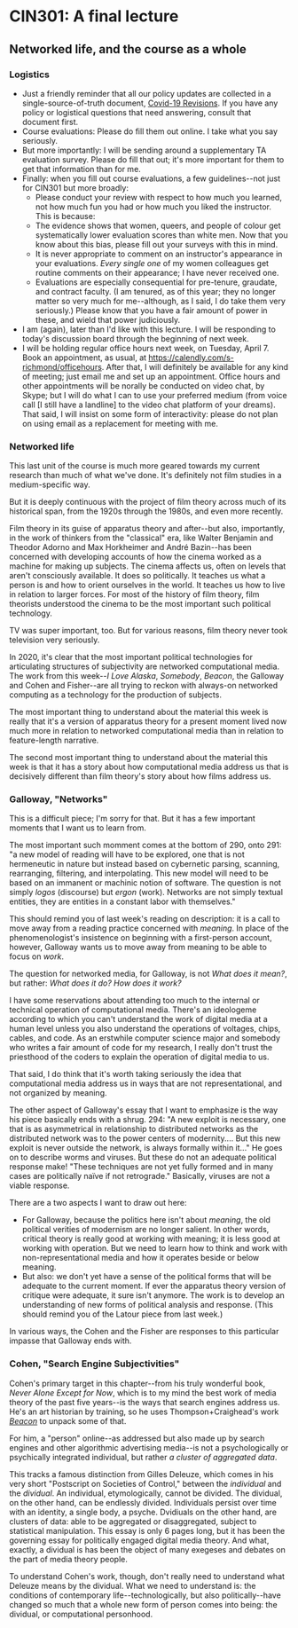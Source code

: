 # CIN301: A final lecture
## Networked life, and the course as a whole

### Logistics
* Just a friendly reminder that all our policy updates are collected in a single-source-of-truth document, [Covid-19 Revisions](https://github.com/kredati/cin301y19/blob/master/covid-19_revisions.md). If you have any policy or logistical questions that need answering, consult that document first.
* Course evaluations: Please do fill them out online. I take what you say seriously.
* But more importantly: I will be sending around a supplementary TA evaluation survey. Please do fill that out; it's more important for them to get that information than for me.
* Finally: when you fill out course evaluations, a few guidelines--not just for CIN301 but more broadly: 
  - Please conduct your review with respect to how much you learned, not how much fun you had or how much you liked the instructor. This is because:
  - The evidence shows that women, queers, and people of colour get systematically lower evaluation scores than white men. Now that you know about this bias, please fill out your surveys with this in mind.
  - It is never appropriate to comment on an instructor's appearance in your evaluations. _Every single one_ of my women colleagues get routine comments on their appearance; I have never received one.
  - Evaluations are especially consequential for pre-tenure, graudate, and contract faculty. (I am tenured, as of this year; they no longer matter so very much for me--although, as I said, I do take them very seriously.) Please know that you have a fair amount of power in these, and wield that power judiciously.
* I am (again), later than I'd like with this lecture. I will be responding to today's discussion board through the beginning of next week.
* I will be holding regular office hours next week, on Tuesday, April 7. Book an appointment, as usual, at https://calendly.com/s-richmond/officehours. After that, I will definitely be available for any kind of meeting; just email me and set up an appointment. Office hours and other appointments will be norally be conducted on video chat, by Skype; but I will do what I can to use your preferred medium (from voice call [I still have a landline] to the video chat platform of your dreams). That said, I will insist on some form of interactivity: please do not plan on using email as a replacement for meeting with me.

### Networked life
This last unit of the course is much more geared towards my current research than much of what we've done. It's definitely not film studies in a medium-specific way. 

But it is deeply continuous with the project of film theory across much of its historical span, from the 1920s through the 1980s, and even more recently.

Film theory in its guise of apparatus theory and after--but also, importantly, in the work of thinkers from the "classical" era, like Walter Benjamin and Theodor Adorno and Max Horkheimer and André Bazin--has been concerned with developing accounts of how the cinema worked as a machine for making up subjects. The cinema affects us, often on levels that aren't consciously available. It does so politically. It teaches us what a person is and how to orient ourselves in the world. It teaches us how to live in relation to larger forces. For most of the history of film theory, film theorists understood the cinema to be the most important such political technology.

TV was super important, too. But for various reasons, film theory never took television very seriously.

In 2020, it's clear that the most important political technologies for articulating structures of subjectivity are networked computational media. The work from this week--_I Love Alaska_, _Somebody_, _Beacon_, the Galloway and Cohen and Fisher--are all trying to reckon with always-on networked computing as a technology for the production of subjects.

The most important thing to understand about the material this week is really that it's a version of apparatus theory for a present moment lived now much more in relation to networked computational media than in relation to feature-length narrative.

The second most important thing to understand about the material this week is that it has a story about how computational media address us that is decisively different than film theory's story about how films address us.

### Galloway, "Networks"
This is a difficult piece; I'm sorry for that. But it has a few important moments that I want us to learn from.

The most important such momment comes at the bottom of 290, onto 291: "a new model of reading will have to be explored, one that is not hermeneutic in nature but instead based on cybernetic parsing, scanning, rearranging, filtering, and interpolating. This new model will need to be based on an immanent or machinic notion of software. The question is not simply _logos_ (discourse) but _ergon_ (work). Networks are not simply textual entities, they are entities in a constant labor with themselves."

This should remind you of last week's reading on description: it is a call to move away from a reading practice concerned with _meaning_. In place of the phenomenologist's insistence on beginning with a first-person account, however, Galloway wants us to move away from meaning to be able to focus on _work_.

The question for networked media, for Galloway, is not _What does it mean?_, but rather: _What does it do? How does it work?_

I have some reservations about attending too much to the internal or technical operation of computational media. There's an ideologeme according to which you can't understand the work of digital media at a human level unless you also understand the operations of voltages, chips, cables, and code. As an erstwhile computer science major and somebody who writes a fair amount of code for my research, I really don't trust the priesthood of the coders to explain the operation of digital media to us.

That said, I do think that it's worth taking seriously the idea that computational media address us in ways that are not representational, and not organized by meaning.

The other aspect of Galloway's essay that I want to emphasize is the way his piece basically ends with a shrug. 294: "A new exploit is necessary, one that is as asymmetrical in relationship to distributed networks as the distributed network was to the power centers of modernity.... But this new exploit is never outside the network, is always formally within it..." He goes on to describe worms and viruses. But these do not an adequate political response make! "These techniques are not yet fully formed and in many cases are politically naïve if not retrograde." Basically, viruses are not a viable response.

There are a two aspects I want to draw out here:
* For Galloway, because the politics here isn't about _meaning_, the old political verities of modernism are no longer salient. In other words, critical theory is really good at working with meaning; it is less good at working with operation. But we need to learn how to think and work with non-representational media and how it operates beside or below meaning.
* But also: we don't yet have a sense of the political forms that will be adequate to the current moment. If ever the apparatus theory version of critique were adequate, it sure isn't anymore. The work is to develop an understanding of new forms of political analysis and response. (This should remind you of the Latour piece from last week.)

In various ways, the Cohen and the Fisher are responses to this particular impasse that Galloway ends with.

### Cohen, "Search Engine Subjectivities"
Cohen's primary target in this chapter--from his truly wonderful book, _Never Alone Except for Now_, which is to my mind the best work of media theory of the past five years--is the ways that search engines address us. He's an art historian by training, so he uses Thompson+Craighead's work _[Beacon](http://automatedbeacon.net)_ to unpack some of that.

For him, a "person" online--as addressed but also made up by search engines and other algorithmic advertising media--is not a psychologically or psychically integrated individual, but rather _a cluster of aggregated data_. 

This tracks a famous distinction from Gilles Deleuze, which comes in his very short "Postscript on Societies of Control," between the _individual_ and the _dividual_. An individual, etymologically, cannot be divided. The dividual, on the other hand, can be endlessly divided. Individuals persist over time with an identity, a single body, a psyche. Dvidiuals on the other hand, are clusters of data: able to be aggregated or disaggregated, subject to statistical manipulation. This essay is only 6 pages long, but it has been the governing essay for politically engaged digital media theory. And what, exactly, a dividual is has been the object of many exegeses and debates on the part of media theory people.

To understand Cohen's work, though, don't really need to understand what Deleuze means by the dividual. What we need to understand is: the conditions of contemporary life--technologically, but also politically--have changed so much that a whole new form of person comes into being: the dividual, or computational personhood.